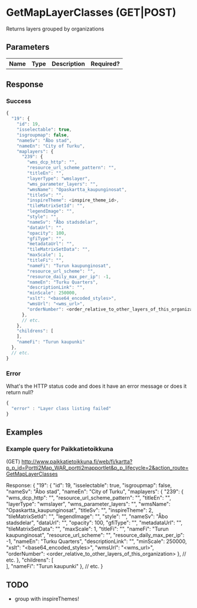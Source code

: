 # GetMapLayerClasses (GET|POST)
Returns layers grouped by organizations

## Parameters
<table>
  <tr>
    <th>Name</th>
    <th>Type</th>
    <th>Description</th>
    <th>Required?</th>
  </tr>
</table>

## Response

### Success
```javascript
{
  "19": {
    "id": 19,
    "isselectable": true,
    "isgroupmap": false,
    "nameSv": "Åbo stad",
    "nameEn": "City of Turku",
    "maplayers": {
      "239": {
        "wms_dcp_http": "",
        "resource_url_scheme_pattern": "",
        "titleEn": "",
        "layerType": "wmslayer",
        "wms_parameter_layers": "",
        "wmsName": "Opaskartta_kaupunginosat",
        "titleSv": "",
        "inspireTheme": <inspire_theme_id>,
        "tileMatrixSetId": "",
        "legendImage": "",
        "style": "",
        "nameSv": "Åbo stadsdelar",
        "dataUrl": "",
        "opacity": 100,
        "gfiType": "",
        "metadataUrl": "",
        "tileMatrixSetData": "",
        "maxScale": 1,
        "titleFi": "",
        "nameFi": "Turun kaupunginosat",
        "resource_url_scheme": "",
        "resource_daily_max_per_ip": -1,
        "nameEn": "Turku Quarters",
        "descriptionLink": "",
        "minScale": 250000,
        "xslt": "<base64_encoded_styles>",
        "wmsUrl": "<wms_url>",
        "orderNumber": <order_relative_to_other_layers_of_this_organization>
      },
      // etc.
    },
    "childrens": [      
    ],
    "nameFi": "Turun kaupunki"
  },
  // etc.
}
```

### Error
What's the HTTP status code and does it have an error message or does it return null?

```javascript
{
  "error" : "Layer class listing failed"
}
```

## Examples

### Example query for Paikkatietoikkuna
(GET)
http://www.paikkatietoikkuna.fi/web/fi/kartta?p_p_id=Portti2Map_WAR_portti2mapportlet&p_p_lifecycle=2&action_route=GetMapLayerClasses

Response:
{
  "19": {
    "id": 19,
    "isselectable": true,
    "isgroupmap": false,
    "nameSv": "Åbo stad",
    "nameEn": "City of Turku",
    "maplayers": {
      "239": {
        "wms_dcp_http": "",
        "resource_url_scheme_pattern": "",
        "titleEn": "",
        "layerType": "wmslayer",
        "wms_parameter_layers": "",
        "wmsName": "Opaskartta_kaupunginosat",
        "titleSv": "",
        "inspireTheme": 2,
        "tileMatrixSetId": "",
        "legendImage": "",
        "style": "",
        "nameSv": "Åbo stadsdelar",
        "dataUrl": "",
        "opacity": 100,
        "gfiType": "",
        "metadataUrl": "",
        "tileMatrixSetData": "",
        "maxScale": 1,
        "titleFi": "",
        "nameFi": "Turun kaupunginosat",
        "resource_url_scheme": "",
        "resource_daily_max_per_ip": -1,
        "nameEn": "Turku Quarters",
        "descriptionLink": "",
        "minScale": 250000,
        "xslt": "<base64_encoded_styles>",
        "wmsUrl": "<wms_url>",
        "orderNumber": <order_relative_to_other_layers_of_this_organization>
      },
      // etc.
    },
    "childrens": [      
    ],
    "nameFi": "Turun kaupunki"
  },
  // etc.
}

## TODO 
* group with inspireThemes!